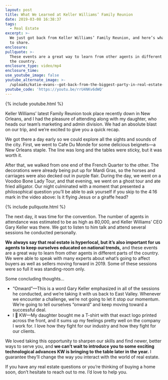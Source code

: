 ```yaml
---
layout: post
title: What We Learned at Keller Williams’ Family Reunion
date: 2019-03-08 16:38:37
tags:
  - Real Estate
excerpt: >-
  We just got back from Keller Williams’ Family Reunion, and here’s what we have
  to share.
enclosure:
pullquote: >-
  These events are a great way to learn from other agents in different parts of
  the country.
enclosure_type: video/mp4
enclosure_time:
use_youtube_image: false
youtube_alternate_image: >-
  /uploads/katie-evans--got-back-from-the-biggest-party-in-real-estate-youtube.jpg
youtube_code: 'https://youtu.be/rrU4NKv6dWQ'
---
```


{% include youtube.html %}

Keller Williams’ latest Family Reunion took place recently down in New Orleans, and I had the pleasure of attending along with my daughter, who heads our team’s marketing and admin division. We had an absolute blast on our trip, and we’re excited to give you a quick recap.&nbsp;

We got there a day early so we could explore all the sights and sounds of the city. First, we went to Cafe Du Monde for some delicious beignets—a New Orleans staple. The line was long and the tables were sticky, but it was worth it.

After that, we walked from one end of the French Quarter to the other. The decorations were already being put up for Mardi Gras, so the horses and carriages were also decked out in purple flair. During the day, we went on a Voodoo Bone Lady Tour, and that evening, we went on a ghost tour and ate fried alligator. Our night culminated with a moment that presented a philosophical question you’ll be able to ask yourself if you skip to the 4:16 mark in the video above: Is it flying Jesus or a giraffe head?

{% include pullquote.html %}

The next day, it was time for the convention. The number of agents in attendance was estimated to be as high as 80,000, and Keller Williams’ CEO Gary Keller was there. We got to listen to him talk and attend several sessions he conducted personally.&nbsp;

**We always say that real estate is hyperlocal, but it’s also important for us agents to keep ourselves educated on national trends,** and these events are a great way to learn from other agents in different parts of the country. We were able to speak with many experts about what’s going to affect buyers as well as sellers moving forward in 2019. Some of these sessions were so full it was standing-room only.&nbsp;

Some concluding thoughts...

* “Onward”—This is a word Gary Keller emphasized in all of the sessions he conducted, and we’re taking it with us back to East Valley. Whenever we encounter a challenge, we’re not going to let it stop our momentum. We’re going to tell ourselves “onward” and keep moving toward a successful deal.&nbsp;
* I 💓 KW—My daughter bought me a T-shirt with that exact logo printed across the front, and it sums up my feelings pretty well on the company I work for. I love how they fight for our industry and how they fight for our clients.

We loved taking this opportunity to sharpen our skills and find newer, better ways to serve you, and **we can’t wait to introduce you to some exciting technological advances KW is bringing to the table later in the year.** I guarantee they’ll change the way you interact with the world of real estate.&nbsp;

If you have any real estate questions or you’re thinking of buying a home soon, don’t hesitate to reach out to me. I’d love to help you.<br>&nbsp;
